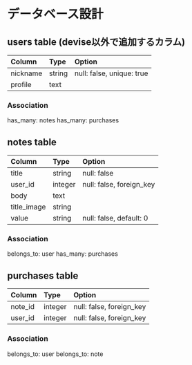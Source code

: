 # データベース設計

## users table (devise以外で追加するカラム)
|Column|Type|Option|
|:--|:--|:--|
|nickname|string|null: false, unique: true|
|profile|text||

### Association
has_many: notes
has_many: purchases

## notes table
|Column|Type|Option|
|:--|:--|:--|
|title|string|null: false|
|user_id|integer|null: false, foreign_key|
|body|text||
|title_image|string||
|value|string|null: false, default: 0|

### Association
belongs_to: user
has_many: purchases

## purchases table
|Column|Type|Option|
|:--|:--|:--|
|note_id|integer|null: false, foreign_key|
|user_id|integer|null: false, foreign_key|

### Association
belongs_to: user
belongs_to: note
